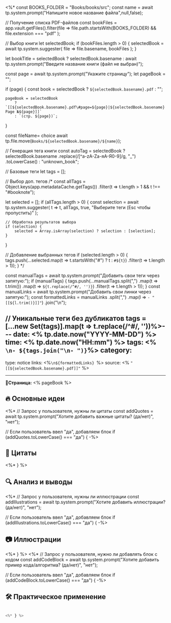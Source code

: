 <%* const BOOKS_FOLDER = "Books/books/src";
const name = await tp.system.prompt("Напишите новое название файла",null,false);


// Получение списка PDF-файлов
const bookFiles = app.vault.getFiles().filter(file => 
    file.path.startsWith(BOOKS_FOLDER) && 
    file.extension === "pdf"
);

// Выбор книги
let selectedBook;
if (bookFiles.length > 0) {
    selectedBook = await tp.system.suggester(
        file => file.basename,
        bookFiles
    );
}

let bookTitle = selectedBook 
    ? selectedBook.basename 
    : await tp.system.prompt("Введите название книги (файл не выбран)");

const page = await tp.system.prompt("Укажите страницу");
let pageBook = "";

if (page) {
    const book = selectedBook 
        ? `${selectedBook.basename}.pdf` 
        : "";
        
    pageBook = selectedBook 
        ? `[[${selectedBook.basename}.pdf\#page=${page}|${selectedBook.basename} Page №${page}]]` 
        : `(стр. ${page})`;
}

const fileName= choice
await tp.file.move(`Books/${selectedBook.basename}/${name}`);

// Генерация тега книги
const autoTag = selectedBook 
    ? selectedBook.basename
        .replace(/[^a-zA-Zа-яА-Я0-9]/g, "_")
        .toLowerCase()
    : "unknown_book";

// Базовые теги
let tags = [];

// Выбор доп. тегов
/*
const allTags = Object.keys(app.metadataCache.getTags())
                    .filter(t => t.length > 1 && t !== "#booknote");

let selected = [];
if (allTags.length > 0) {
    const selection = await tp.system.suggester(
        t => t, 
        allTags, 
        true, 
        "Выберите теги (Esc чтобы пропустить)"
    );
    
    // Обработка результатов выбора
    if (selection) {
        selected = Array.isArray(selection) ? selection : [selection];
    }
}

// Добавление выбранных тегов
if (selected.length > 0) {
    tags.push(...selected.map(t => t.startsWith("#") ? t : `#${t}`)
                      .filter(t => t.length > 1));
}
*/




const manualTags = await tp.system.prompt("Добавить свои теги через запятую:");
if (manualTags) {
    tags.push(...manualTags.split(",")
        .map(t => t.trim())
        .map(t => `${t.replace(/^#/, '')}`) 
        .filter(t => t.length > 1));
}
const manualLinks = await tp.system.prompt("Добавить свои линки через запятую:"); const formattedLinks = manualLinks .split(",")
.map(l => `- "[[${l.trim()}]]"`)
.join("\n");

// Уникальные теги без дубликатов
tags = [...new Set(tags)].map(t => t.replace(/^#/, ''))%>---
date: <% tp.date.now("YYYY-MM-DD") %>
time: <% tp.date.now("HH:mm") %>
tags: <% `\n- ${tags.join("\n- ")}`%>
category: 
- 
type: notice
links: <%`\n${formattedLinks} `%>
source: <% `"[[${selectedBook.basename}.pdf]]"` %>

---
**📝Страница:** <% pageBook %>  

## 🔥 Основные идеи 


<%* 
// Запрос у пользователя, нужны ли цитаты
const addQuotes = await tp.system.prompt("Хотите добавить важные цитаты? (да/нет)", "нет");

// Если пользователь ввел "да", добавляем блок
if (addQuotes.toLowerCase() === "да") { 
-%>
## 📜 Цитаты 

<%* } %>

## 🔍 Анализ и выводы  


<%* 
// Запрос у пользователя, нужны ли иллюстрации
const addIllustrations = await tp.system.prompt("Хотите добавить иллюстрации? (да/нет)", "нет");

// Если пользователь ввел "да", добавляем блок
if (addIllustrations.toLowerCase() === "да") { 
-%>
## 📷 Иллюстрации  

<%* } %>
<%* 
// Запрос у пользователя, нужно ли добавлять блок с кодом
const addCodeBlock = await tp.system.prompt("Хотите добавить пример кода/алгоритма? (да/нет)", "нет");

// Если пользователь ввел "да", добавляем блок
if (addCodeBlock.toLowerCase() === "да") { 
-%>
## 🛠 Практическое применение
```python

<%* } %>

